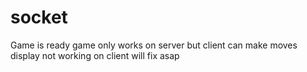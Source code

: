 # socket
Game is ready
game only works on server but client can make moves
display not working on client
will fix asap
